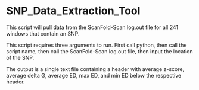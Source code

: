 # SNP_Data_Extraction_Tool

This script will pull data from the ScanFold-Scan log.out file for all 241 windows that contain an SNP. 

This script requires three arguments to run. First call python, then call the script name, then call the ScanFold-Scan log.out file, then input the location of the SNP.

The output is a single text file containing a header with average z-score, average delta G, average ED, max ED, and min ED below the respective header.
